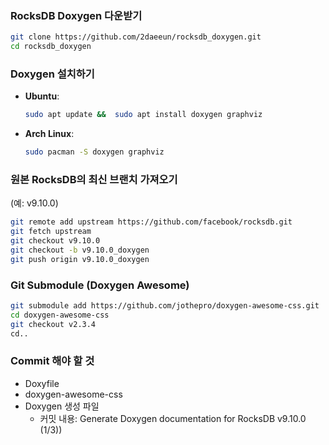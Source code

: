 ### RocksDB Doxygen 다운받기
```bash
git clone https://github.com/2daeeun/rocksdb_doxygen.git
cd rocksdb_doxygen
```

### Doxygen 설치하기
- **Ubuntu**:
  ```bash
  sudo apt update &&  sudo apt install doxygen graphviz
  ```
- **Arch Linux**:
  ```bash
  sudo pacman -S doxygen graphviz
  ```



### 원본 RocksDB의 최신 브랜치 가져오기
(예: v9.10.0)
```bash
git remote add upstream https://github.com/facebook/rocksdb.git
git fetch upstream
git checkout v9.10.0
git checkout -b v9.10.0_doxygen
git push origin v9.10.0_doxygen
```


### Git Submodule (Doxygen Awesome)
```bash
git submodule add https://github.com/jothepro/doxygen-awesome-css.git
cd doxygen-awesome-css
git checkout v2.3.4
cd..
```

### Commit 해야 할 것
* Doxyfile
* doxygen-awesome-css
* Doxygen 생성 파일 
  * 커밋 내용: Generate Doxygen documentation for RocksDB v9.10.0 (1/3))